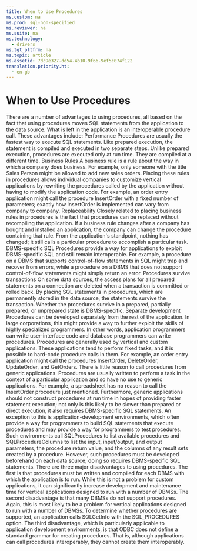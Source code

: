 ```yaml
---
title: When to Use Procedures
ms.custom: na
ms.prod: sql-non-specified
ms.reviewer: na
ms.suite: na
ms.technology: 
  - drivers
ms.tgt_pltfrm: na
ms.topic: article
ms.assetid: 7dc9e327-dd54-4b10-9f66-9ef5c074f122
translation.priority.ht: 
  - en-gb
---
```

# When to Use Procedures
<?xml version="1.0" encoding="utf-8"?>
<developerConceptualDocument xmlns="http://ddue.schemas.microsoft.com/authoring/2003/5" xmlns:xlink="http://www.w3.org/1999/xlink" xmlns:xsi="http://www.w3.org/2001/XMLSchema-instance" xsi:schemaLocation="http://ddue.schemas.microsoft.com/authoring/2003/5 http://dduestorage.blob.core.windows.net/ddueschema/developer.xsd">
  <introduction>
    <para>There are a number of advantages to using procedures, all based on the fact that using procedures moves SQL statements from the application to the data source. What is left in the application is an interoperable procedure call. These advantages include:  </para>
    <list class="bullet">
      <listItem>
        <para>
          <legacyBold>Performance</legacyBold> Procedures are usually the fastest way to execute SQL statements. Like prepared execution, the statement is compiled and executed in two separate steps. Unlike prepared execution, procedures are executed only at run time. They are compiled at a different time.</para>
      </listItem>
      <listItem>
        <para>
          <legacyBold>Business Rules</legacyBold> A <legacyItalic>business rule</legacyItalic> is a rule about the way in which a company does business. For example, only someone with the title Sales Person might be allowed to add new sales orders. Placing these rules in procedures allows individual companies to customize vertical applications by rewriting the procedures called by the application without having to modify the application code. For example, an order entry application might call the procedure <legacyBold>InsertOrder</legacyBold> with a fixed number of parameters; exactly how <legacyBold>InsertOrder</legacyBold> is implemented can vary from company to company.</para>
      </listItem>
      <listItem>
        <para>
          <legacyBold>Replaceability</legacyBold> Closely related to placing business rules in procedures is the fact that procedures can be replaced without recompiling the application. If a business rule changes after a company has bought and installed an application, the company can change the procedure containing that rule. From the application's standpoint, nothing has changed; it still calls a particular procedure to accomplish a particular task.</para>
      </listItem>
      <listItem>
        <para>
          <legacyBold>DBMS-specific SQL</legacyBold> Procedures provide a way for applications to exploit DBMS-specific SQL and still remain interoperable. For example, a procedure on a DBMS that supports control-of-flow statements in SQL might trap and recover from errors, while a procedure on a DBMS that does not support control-of-flow statements might simply return an error.</para>
      </listItem>
      <listItem>
        <para>
          <legacyBold>Procedures survive transactions</legacyBold> On some data sources, the access plans for all prepared statements on a connection are deleted when a transaction is committed or rolled back. By placing SQL statements in procedures, which are permanently stored in the data source, the statements survive the transaction. Whether the procedures survive in a prepared, partially prepared, or unprepared state is DBMS-specific.</para>
      </listItem>
      <listItem>
        <para>
          <legacyBold>Separate development</legacyBold> Procedures can be developed separately from the rest of the application. In large corporations, this might provide a way to further exploit the skills of highly specialized programmers. In other words, application programmers can write user-interface code and database programmers can write procedures.</para>
      </listItem>
    </list>
    <para>Procedures are generally used by vertical and custom applications. These applications tend to perform fixed tasks, and it is possible to hard-code procedure calls in them. For example, an order entry application might call the procedures <legacyBold>InsertOrder</legacyBold>, <legacyBold>DeleteOrder</legacyBold>, <legacyBold>UpdateOrder</legacyBold>, and <legacyBold>GetOrders</legacyBold>.</para>
    <para>There is little reason to call procedures from generic applications. Procedures are usually written to perform a task in the context of a particular application and so have no use to generic applications. For example, a spreadsheet has no reason to call the <legacyBold>InsertOrder</legacyBold> procedure just mentioned. Furthermore, generic applications should not construct procedures at run time in hopes of providing faster statement execution; not only is this likely to be slower than prepared or direct execution, it also requires DBMS-specific SQL statements.</para>
    <para>An exception to this is application-development environments, which often provide a way for programmers to build SQL statements that execute procedures and may provide a way for programmers to test procedures. Such environments call <legacyBold>SQLProcedures</legacyBold> to list available procedures and <legacyBold>SQLProcedureColumns</legacyBold> to list the input, input/output, and output parameters, the procedure return value, and the columns of any result sets created by a procedure. However, such procedures must be developed beforehand on each data source; doing so requires DBMS-specific SQL statements.</para>
    <para>There are three major disadvantages to using procedures. The first is that procedures must be written and compiled for each DBMS with which the application is to run. While this is not a problem for custom applications, it can significantly increase development and maintenance time for vertical applications designed to run with a number of DBMSs.</para>
    <para>The second disadvantage is that many DBMSs do not support procedures. Again, this is most likely to be a problem for vertical applications designed to run with a number of DBMSs. To determine whether procedures are supported, an application calls <legacyBold>SQLGetInfo</legacyBold> with the SQL_PROCEDURES option.</para>
    <para>The third disadvantage, which is particularly applicable to application development environments, is that ODBC does not define a standard grammar for creating procedures. That is, although applications can call procedures interoperably, they cannot create them interoperably.</para>
  </introduction>
  <relatedTopics />
</developerConceptualDocument>
